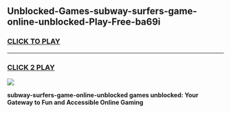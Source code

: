 
## Unblocked-Games-subway-surfers-game-online-unblocked-Play-Free-ba69i
<h3>
<a href="https://premium76.site?title=subway-surfers-game-online-unblocked&ref=17A">CLICK TO PLAY</a></h3>
<hr>

<h3>
<a href="https://premium76.site?title=subway-surfers-game-online-unblocked&ref=17A">CLICK 2 PLAY</a>
  
</h3>

<a href="https://premium76.site?title=subway-surfers-game-online-unblocked&ref=17A"><img src="https://clearcache.store/games.png"></a>


**subway-surfers-game-online-unblocked games unblocked: Your Gateway to Fun and Accessible Online Gaming**
